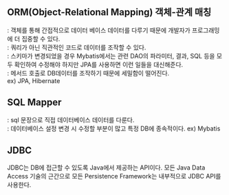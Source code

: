 ## ORM(Object-Relational Mapping) 객체-관계 매칭
: 객체를 통해 간접적으로 데이터 베이스 데이터를 다루기 때문에 개발자가 프로그래밍에 더 집중할 수 있다.    
: 쿼리가 아닌 직관적인 코드로 데이터를 조작할 수 있다.  
: 스키마가 변경되었을 경우 Mybatis에서는 관련 DAO의 파라미터, 결과, SQL 등을 모두 확인하여 수정해야 하지만 JPA를 사용하면 이런 일들을 대신해준다.  
: 메서드 호출로 DB데이터를 조작하기 때문에 세밀함이 떨어진다.  
ex) JPA, Hibernate

## SQL Mapper
: sql 문장으로 직접 데이터베이스 데이터를 다룬다.  
: 데이터베이스 설정 변경 시 수정할 부분이 많고 특정 DB에 종속적이다.
ex) Mybatis

## JDBC
JDBC는 DB에 접근할 수 있도록 Java에서 제공하는 API이다. 모든 Java Data Access 기술의 근간으로 모든 Persistence Framework는 내부적으로 JDBC API를 사용한다.

